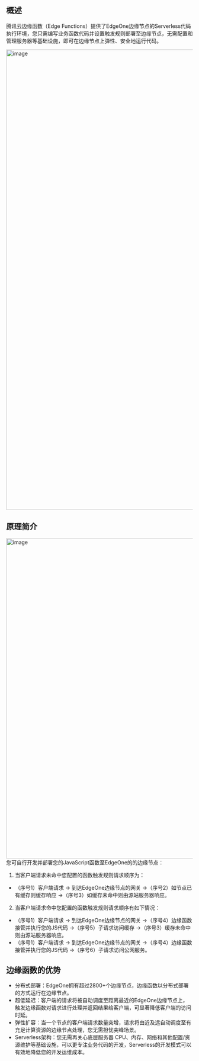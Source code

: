 ## 概述
腾讯云边缘函数（Edge Functions）提供了EdgeOne边缘节点的Serverless代码执行环境，您只需编写业务函数代码并设置触发规则部署至边缘节点，无需配置和管理服务器等基础设施，即可在边缘节点上弹性、安全地运行代码。  

<img width="1243" alt="image" src="https://user-images.githubusercontent.com/114125357/197469579-d2f3465e-c53e-495d-aba8-5d3c4f5fe4ef.png">   

## 原理简介
<img width="865" alt="image" src="https://user-images.githubusercontent.com/114125357/197474042-56005879-4783-4c2a-b86d-e2ebcd580805.png">  
您可自行开发并部署您的JavaScript函数至EdgeOne的的边缘节点：  

1. 当客户端请求未命中您配置的函数触发规则请求顺序为：  
  - （序号1）客户端请求 -> 到达EdgeOne边缘节点的网关  ->（序号2）如节点已有缓存则缓存响应 ->（序号3）如缓存未命中则由源站服务器响应。
2. 当客户端请求命中您配置的函数触发规则请求顺序有如下情况：    
  - （序号1）客户端请求 -> 到达EdgeOne边缘节点的网关 ->（序号4）边缘函数接管并执行您的JS代码 ->（序号5）子请求访问缓存 ->（序号3）缓存未命中则由源站服务器响应。  
  - （序号1）客户端请求 -> 到达EdgeOne边缘节点的网关 ->（序号4）边缘函数接管并执行您的JS代码 ->（序号6）子请求访问公网服务。


## 边缘函数的优势
* 分布式部署：EdgeOne拥有超过2800+个边缘节点，边缘函数以分布式部署的方式运行在边缘节点。
* 超低延迟：客户端的请求将被自动调度至距离最近的EdgeOne边缘节点上，触发边缘函数对请求进行处理并返回结果给客户端，可显著降低客户端的访问时延。
* 弹性扩容：当一个节点的客户端请求数量突增，请求将由近及远自动调度至有充足计算资源的边缘节点处理，您无需担忧突峰场景。
* Serverless架构：您无需再关心底层服务器 CPU、内存、网络和其他配置/资源维护等基础设施，可以更专注业务代码的开发，Serverless的开发模式可以有效地降低您的开发运维成本。


